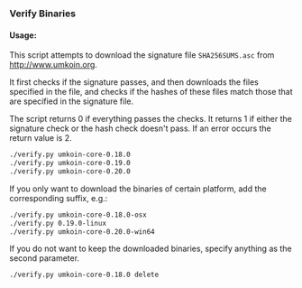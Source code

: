 ### Verify Binaries

#### Usage:

This script attempts to download the signature file `SHA256SUMS.asc` from http://www.umkoin.org.

It first checks if the signature passes, and then downloads the files specified in the file, and checks if the hashes of these files match those that are specified in the signature file.

The script returns 0 if everything passes the checks. It returns 1 if either the signature check or the hash check doesn't pass. If an error occurs the return value is 2.


```sh
./verify.py umkoin-core-0.18.0
./verify.py umkoin-core-0.19.0
./verify.py umkoin-core-0.20.0
```

If you only want to download the binaries of certain platform, add the corresponding suffix, e.g.:

```sh
./verify.py umkoin-core-0.18.0-osx
./verify.py 0.19.0-linux
./verify.py umkoin-core-0.20.0-win64
```

If you do not want to keep the downloaded binaries, specify anything as the second parameter.

```sh
./verify.py umkoin-core-0.18.0 delete
```
